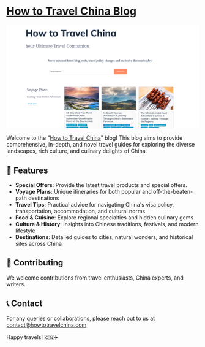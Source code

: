 # [How to Travel China Blog](https://howtotravelchina.com)

![China Travel Banner](./images/china-travel.png)

Welcome to the "[How to Travel China](https://howtotravelchina.com)" blog! This blog aims to provide comprehensive, in-depth, and novel travel guides for exploring the diverse landscapes, rich culture, and culinary delights of China.

## 🌟 Features

- **Special Offers**: Provide the latest travel products and special offers.
- **Voyage Plans**: Unique itineraries for both popular and off-the-beaten-path destinations
- **Travel Tips**: Practical advice for navigating China's visa policy, transportation, accommodation, and cultural norms
- **Food & Cuisine**: Explore regional specialties and hidden culinary gems
- **Culture & History**: Insights into Chinese traditions, festivals, and modern lifestyle
- **Destinations**: Detailed guides to cities, natural wonders, and historical sites across China

## 🤝 Contributing

We welcome contributions from travel enthusiasts, China experts, and writers.


## 📞 Contact

For any queries or collaborations, please reach out to us at contact@howtotravelchina.com

Happy travels! 🇨🇳✈️
